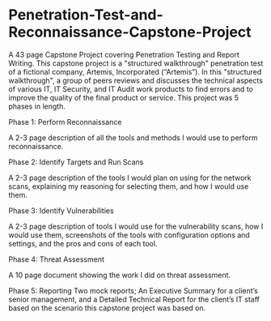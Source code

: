 # Penetration-Test-and-Reconnaissance-Capstone-Project
A 43 page Capstone Project covering Penetration Testing and Report Writing.
This capstone project is a "structured walkthrough" penetration test of a fictional company, Artemis, Incorporated (“Artemis”).  In this "structured walkthrough", a group of peers reviews and discusses the technical aspects of various IT, IT Security, and IT Audit work products to find errors and to improve the quality of the final product or service. This project was 5 phases in length. 

Phase 1: Perform Reconnaissance

A 2-3 page description of all the tools and methods I would use to perform reconnaissance.

Phase 2: Identify Targets and Run Scans

A 2-3 page description of the tools I would plan on using for the network scans, explaining my reasoning for selecting them, and how I would use them.

Phase 3: Identify Vulnerabilities

A 2-3 page description of tools I would use for the vulnerability scans, how I would use them, screenshots of the tools with configuration options and settings, and the pros and cons of each tool.

Phase 4: Threat Assessment

A 10 page document showing the work I did on threat assessment.

Phase 5: Reporting
Two mock reports; An Executive Summary for a client’s senior management, and a Detailed Technical Report for the client’s IT staff based on the scenario this capstone project was based on.
